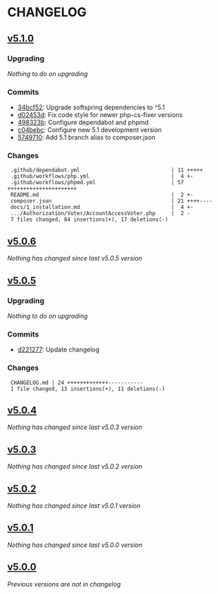 # CHANGELOG

## [v5.1.0](https://github.com/softspring/account-bundle/releases/tag/v5.1.0)

### Upgrading

*Nothing to do on upgrading*

### Commits

- [34bcf52](https://github.com/softspring/account-bundle/commit/34bcf52a796e7100015718e3f71f299f2c1c0319): Upgrade softspring dependencies to ^5.1
- [d02453d](https://github.com/softspring/account-bundle/commit/d02453d8b123a1ddf4e3bcdd0bd2484f835b8aee): Fix code style for newer php-cs-fixer versions
- [498323b](https://github.com/softspring/account-bundle/commit/498323b7bdc41a59cbc12d96486f7d9162a86fd4): Configure dependabot and phpmd
- [c04bebc](https://github.com/softspring/account-bundle/commit/c04bebc11c0381fcc3812e31b924ffa701451d39): Configure new 5.1 development version
- [5749710](https://github.com/softspring/account-bundle/commit/57497105528cf879fcd296b409df6a77166b72da): Add 5.1 branch alias to composer.json

### Changes

```
 .github/dependabot.yml                             | 11 +++++
 .github/workflows/php.yml                          |  4 +-
 .github/workflows/phpmd.yml                        | 57 ++++++++++++++++++++++
 README.md                                          |  2 +-
 composer.json                                      | 21 ++++----
 docs/1_installation.md                             |  4 +-
 .../Authorization/Voter/AccountAccessVoter.php     |  2 -
 7 files changed, 84 insertions(+), 17 deletions(-)
```

## [v5.0.6](https://github.com/softspring/account-bundle/releases/tag/v5.0.6)

*Nothing has changed since last v5.0.5 version*

## [v5.0.5](https://github.com/softspring/account-bundle/releases/tag/v5.0.5)

### Upgrading

*Nothing to do on upgrading*

### Commits

- [d221277](https://github.com/softspring/account-bundle/commit/d2212772243c6602474495a36b6402a3a1c03876): Update changelog

### Changes

```
 CHANGELOG.md | 24 +++++++++++++-----------
 1 file changed, 13 insertions(+), 11 deletions(-)
```

## [v5.0.4](https://github.com/softspring/account-bundle/releases/tag/v5.0.4)

*Nothing has changed since last v5.0.3 version*

## [v5.0.3](https://github.com/softspring/account-bundle/releases/tag/v5.0.3)

*Nothing has changed since last v5.0.2 version*

## [v5.0.2](https://github.com/softspring/account-bundle/releases/tag/v5.0.2)

*Nothing has changed since last v5.0.1 version*

## [v5.0.1](https://github.com/softspring/account-bundle/releases/tag/v5.0.1)

*Nothing has changed since last v5.0.0 version*

## [v5.0.0](https://github.com/softspring/account-bundle/releases/tag/v5.0.0)

*Previous versions are not in changelog*

